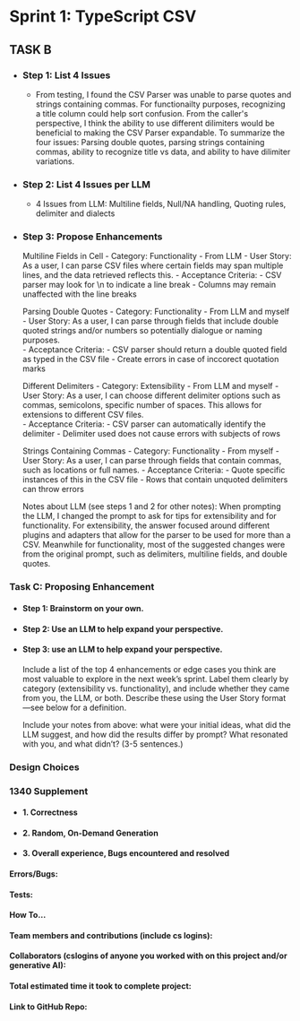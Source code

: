 # Sprint 1: TypeScript CSV

## TASK B

- ### Step 1: List 4 Issues
    - From testing, I found the CSV Parser was unable to parse quotes and strings containing commas. For functionailty purposes, 
    recognizing a title column could help sort confusion. From the caller's perspective, I think the ability to use different dilimiters would be beneficial to making the CSV Parser expandable. To summarize the four issues: Parsing double quotes, parsing strings containing commas, ability to recognize title vs data, and ability to have dilimiter variations. 

- ### Step 2: List 4 Issues per LLM
    - 4 Issues from LLM: Multiline fields, Null/NA handling, Quoting rules, delimiter and dialects

- ### Step 3: Propose Enhancements
    Multiline Fields in Cell
        - Category: Functionality
        - From LLM
        - User Story: As a user, I can parse CSV files where certain fields may span multiple lines, and the data retrieved reflects this. 
        - Acceptance Criteria:
            - CSV parser may look for \n to indicate a line break
            - Columns may remain unaffected with the line breaks

    Parsing Double Quotes
        - Category: Functionality
        - From LLM and myself
        - User Story: As a user, I can parse through fields that include double quoted strings and/or numbers so potentially dialogue or naming purposes.  
        - Acceptance Criteria:
            - CSV parser should return a double quoted field as typed in the CSV file
            - Create errors in case of inccorect quotation marks

    Different Delimiters
        - Category: Extensibility
        - From LLM and myself
        - User Story: As a user, I can choose different delimiter options such as commas, semicolons, specific number of spaces. This allows for extensions to different CSV files.   
        - Acceptance Criteria:
            - CSV parser can automatically identify the delimiter
            - Delimiter used does not cause errors with subjects of rows

    Strings Containing Commas
        - Category: Functionality
        - From myself
        - User Story: As a user, I can parse through fields that contain commas, such as locations or full names.
        - Acceptance Criteria:
            - Quote specific instances of this in the CSV file
            - Rows that contain unquoted delimiters can throw errors

    Notes about LLM (see steps 1 and 2 for other notes): When prompting the LLM, I changed the prompt to ask for tips for extensibility and for functionality. For extensibility, the answer focused around different plugins and adapters that allow for the parser to be used for more than a CSV. Meanwhile for functionality, most of the suggested changes were from the original prompt, such as delimiters, multiline fields, and double quotes. 

### Task C: Proposing Enhancement

- #### Step 1: Brainstorm on your own.

- #### Step 2: Use an LLM to help expand your perspective.

- #### Step 3: use an LLM to help expand your perspective.

    Include a list of the top 4 enhancements or edge cases you think are most valuable to explore in the next week’s sprint. Label them clearly by category (extensibility vs. functionality), and include whether they came from you, the LLM, or both. Describe these using the User Story format—see below for a definition. 

    Include your notes from above: what were your initial ideas, what did the LLM suggest, and how did the results differ by prompt? What resonated with you, and what didn’t? (3-5 sentences.) 

### Design Choices

### 1340 Supplement

- #### 1. Correctness

- #### 2. Random, On-Demand Generation

- #### 3. Overall experience, Bugs encountered and resolved
#### Errors/Bugs:
#### Tests:
#### How To…

#### Team members and contributions (include cs logins):

#### Collaborators (cslogins of anyone you worked with on this project and/or generative AI):
#### Total estimated time it took to complete project:
#### Link to GitHub Repo:  
